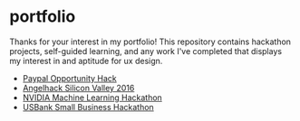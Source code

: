 # portfolio
Thanks for your interest in my portfolio!
This repository contains hackathon projects, self-guided learning, and any work I've completed that displays my interest in and aptitude for ux design.


* <a href="https://github.com/squigglydonut/portfolio/tree/master/Paypal-Opportunity-Hack-2016">Paypal Opportunity Hack </a>
* <a href="https://github.com/squigglydonut/portfolio/tree/master/Angelhack-Silicon-Valley-2016"> Angelhack Silicon Valley 2016</a>
* <a href="https://github.com/squigglydonut/portfolio/tree/master/NVIDIA-Machine-Learning-Hackathon"> NVIDIA Machine Learning Hackathon</a>
* <a href="https://github.com/squigglydonut/portfolio/tree/master/USBank-Small-Business-Hackathon"> USBank Small Business Hackathon</a>

